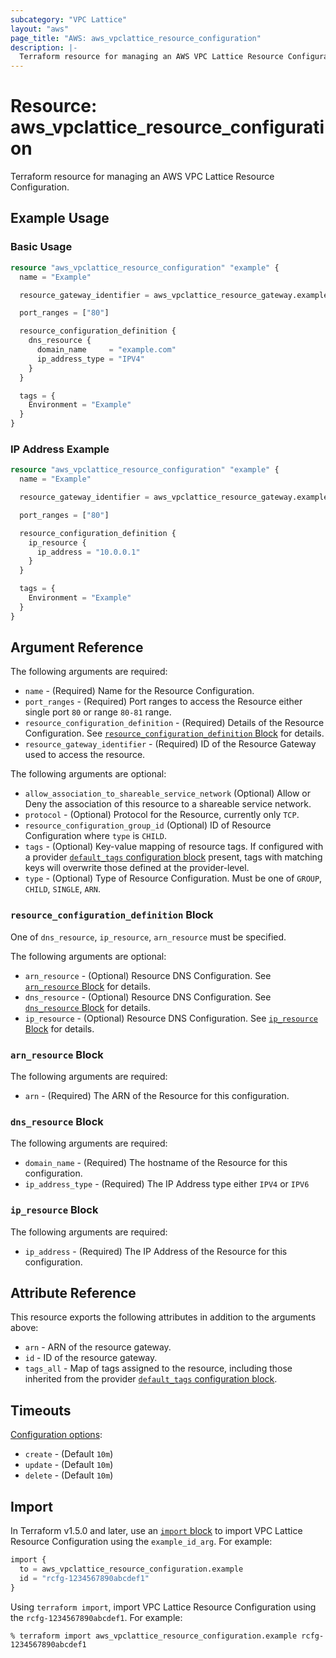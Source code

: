```yaml
---
subcategory: "VPC Lattice"
layout: "aws"
page_title: "AWS: aws_vpclattice_resource_configuration"
description: |-
  Terraform resource for managing an AWS VPC Lattice Resource Configuration.
---
```

# Resource: aws_vpclattice_resource_configuration

Terraform resource for managing an AWS VPC Lattice Resource Configuration.

## Example Usage

### Basic Usage

```terraform
resource "aws_vpclattice_resource_configuration" "example" {
  name = "Example"

  resource_gateway_identifier = aws_vpclattice_resource_gateway.example.id

  port_ranges = ["80"]

  resource_configuration_definition {
    dns_resource {
      domain_name     = "example.com"
      ip_address_type = "IPV4"
    }
  }

  tags = {
    Environment = "Example"
  }
}
```

### IP Address Example

```terraform
resource "aws_vpclattice_resource_configuration" "example" {
  name = "Example"

  resource_gateway_identifier = aws_vpclattice_resource_gateway.example.id

  port_ranges = ["80"]

  resource_configuration_definition {
    ip_resource {
      ip_address = "10.0.0.1"
    }
  }

  tags = {
    Environment = "Example"
  }
}

```

## Argument Reference

The following arguments are required:

* `name` - (Required) Name for the Resource Configuration.
* `port_ranges` - (Required) Port ranges to access the Resource either single port `80` or range `80-81` range.
* `resource_configuration_definition` - (Required) Details of the Resource Configuration. See [`resource_configuration_definition` Block](#resource_configuration_definition-block) for details.
* `resource_gateway_identifier` - (Required) ID of the Resource Gateway used to access the resource.

The following arguments are optional:

* `allow_association_to_shareable_service_network` (Optional) Allow or Deny the association of this resource to a shareable service network. 
* `protocol` - (Optional) Protocol for the Resource, currently only `TCP`.
* `resource_configuration_group_id` (Optional) ID of Resource Configuration where `type` is `CHILD`.
* `tags` - (Optional) Key-value mapping of resource tags. If configured with a provider [`default_tags` configuration block](/docs/providers/aws/index.html#default_tags-configuration-block) present, tags with matching keys will overwrite those defined at the provider-level.
* `type` - (Optional) Type of Resource Configuration. Must be one of `GROUP`, `CHILD`, `SINGLE`, `ARN`.

### `resource_configuration_definition` Block

One of `dns_resource`, `ip_resource`, `arn_resource` must be specified.

The following arguments are optional:

* `arn_resource` - (Optional) Resource DNS Configuration. See [`arn_resource` Block](#arn_resource-block) for details.
* `dns_resource` - (Optional) Resource DNS Configuration. See [`dns_resource` Block](#dns_resource-block) for details.
* `ip_resource` - (Optional) Resource DNS Configuration. See [`ip_resource` Block](#ip_resource-block) for details.

### `arn_resource` Block

The following arguments are required:

* `arn` - (Required) The ARN of the Resource for this configuration.

### `dns_resource` Block

The following arguments are required:

* `domain_name` - (Required) The hostname of the Resource for this configuration.
* `ip_address_type` - (Required) The IP Address type either `IPV4` or `IPV6`

### `ip_resource` Block

The following arguments are required:

* `ip_address` - (Required) The IP Address of the Resource for this configuration.

## Attribute Reference

This resource exports the following attributes in addition to the arguments above:

* `arn` - ARN of the resource gateway.
* `id` - ID of the resource gateway.
* `tags_all` - Map of tags assigned to the resource, including those inherited from the provider [`default_tags` configuration block](/docs/providers/aws/index.html#default_tags-configuration-block).

## Timeouts

[Configuration options](https://developer.hashicorp.com/terraform/language/resources/syntax#operation-timeouts):

* `create` - (Default `10m`)
* `update` - (Default `10m`)
* `delete` - (Default `10m`)

## Import

In Terraform v1.5.0 and later, use an [`import` block](https://developer.hashicorp.com/terraform/language/import) to import VPC Lattice Resource Configuration using the `example_id_arg`. For example:

```terraform
import {
  to = aws_vpclattice_resource_configuration.example
  id = "rcfg-1234567890abcdef1"
}
```

Using `terraform import`, import VPC Lattice Resource Configuration using the `rcfg-1234567890abcdef1`. For example:

```console
% terraform import aws_vpclattice_resource_configuration.example rcfg-1234567890abcdef1
```
